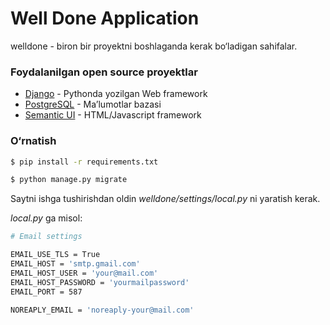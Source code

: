 # Well Done Application

welldone - biron bir proyektni boshlaganda kerak bo‘ladigan sahifalar.

### Foydalanilgan open source proyektlar

* [Django] - Pythonda yozilgan Web framework
* [PostgreSQL] - Ma’lumotlar bazasi
* [Semantic UI] - HTML/Javascript framework

### O‘rnatish

```sh
$ pip install -r requirements.txt
```

```sh
$ python manage.py migrate
```

Saytni ishga tushirishdan oldin *welldone/settings/local.py* ni yaratish kerak. 

*local.py* ga misol:

```sh
# Email settings

EMAIL_USE_TLS = True
EMAIL_HOST = 'smtp.gmail.com'
EMAIL_HOST_USER = 'your@mail.com'
EMAIL_HOST_PASSWORD = 'yourmailpassword'
EMAIL_PORT = 587

NOREAPLY_EMAIL = 'noreaply-your@mail.com'
```

   [Semantic UI]: <http://semantic-ui.com/>
   [Django]: <https://www.djangoproject.com/>
   [PostgreSQL]: <https://www.postgresql.org/>
